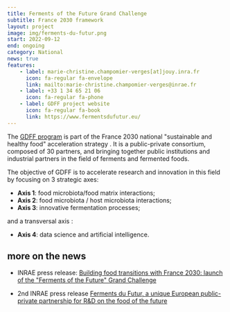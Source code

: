 ```yaml
---
title: Ferments of the Future Grand Challenge
subtitle: France 2030 framework
layout: project
image: img/ferments-du-futur.png
start: 2022-09-12
end: ongoing
category: National
news: true
features:
    - label: marie-christine.champomier-verges[at]jouy.inra.fr
      icon: fa-regular fa-envelope
      link: mailto:marie-christine.champomier-verges@inrae.fr
    - label: +33 1 34 65 21 06
      icon: fa-regular fa-phone
    - label: GDFF project website
      icon: fa-regular fa-book
      link: https://www.fermentsdufutur.eu/
---
```


The [GDFF program](https://www.fermentsdufutur.eu/) is part of the France 2030 national "sustainable and healthy food" acceleration strategy . It is a public-private consortium, composed of 30 partners, and bringing together public institutions and industrial partners in the field of ferments and fermented foods.

The objective of GDFF is to accelerate research and innovation in this field by focusing on 3 strategic axes:

- **Axis 1**: food microbiota/food matrix interactions;
- **Axis 2**: food microbiota / host microbiota interactions;
- **Axis 3**: innovative fermentation processes;

and a transversal axis :

- **Axis 4**: data science and artificial intelligence.

## more on the news
- INRAE press release: [Building food transitions with France 2030: launch of the "Ferments of the Future" Grand Challenge](https://www.inrae.fr/en/news/building-food-transitions-france-2030-launch-ferments-future-grand-challenge)

- 2nd INRAE press release [Ferments du Futur, a unique European public-private partnership for R&D on the food of the future](https://www.inrae.fr/en/news/ferments-du-futur-unique-european-public-private-partnership-rd-food-future])
